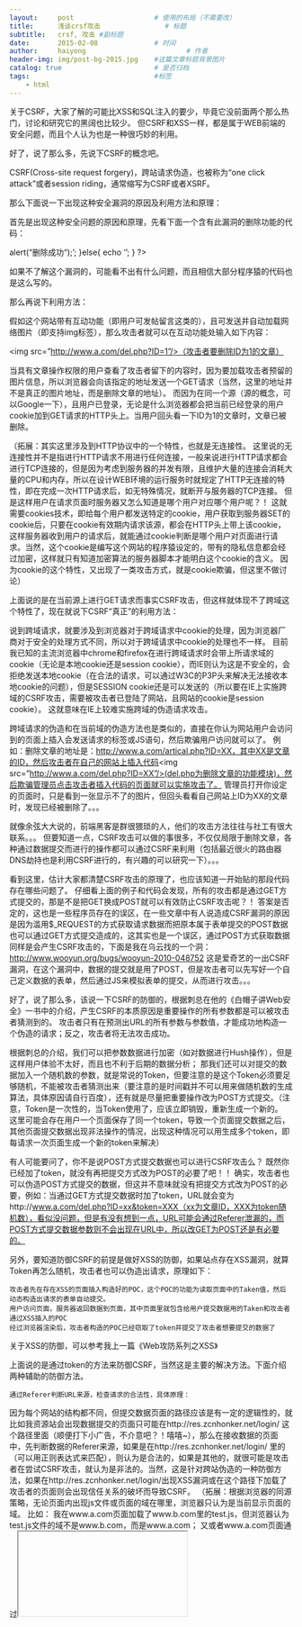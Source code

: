 ```yaml
---
layout:     post   				    # 使用的布局（不需要改）
title:      浅谈crsf攻击 				# 标题 
subtitle:   crsf, 攻击 #副标题
date:       2015-02-08 				# 时间
author:     haiyong 						# 作者
header-img: img/post-bg-2015.jpg 	#这篇文章标题背景图片
catalog: true 						# 是否归档
tags:								#标签
    - html
---
```





关于CSRF，大家了解的可能比XSS和SQL注入的要少，毕竟它没前面两个那么热门，讨论和研究它的黑阔也比较少。  但CSRF和XSS一样，都是属于WEB前端的安全问题，而且个人认为也是一种很巧妙的利用。

 

好了，说了那么多，先说下CSRF的概念吧。

CSRF(Cross-site request forgery)，跨站请求伪造，也被称为“one click attack”或者session riding，通常缩写为CSRF或者XSRF。

 

那么下面说一下出现这种安全漏洞的原因及利用方法和原理：

首先是出现这种安全问题的原因和原理，先看下面一个含有此漏洞的删除功能的代码：

<?php

session_start();

if($_SESSION[‘user’]=’admin’){

$del=$_GET[‘ID’];

$sql=”delete from `Artical` where id=$del”;

mysql_query($sql);

echo ‘<script>alert(“删除成功“);</script>’;

}else{

echo ‘<script>alert(“非法操作！“);</script>’;

}

?>

如果不了解这个漏洞的，可能看不出有什么问题，而且相信大部分程序猿的代码也是这么写的。

 

那么再说下利用方法：

假如这个网站带有互动功能（即用户可发帖留言这类的），且可发送并自动加载网络图片（即支持img标签），那么攻击者就可以在互动功能处输入如下内容：

<img src=”http://www.a.com/del.php?ID=1”/>（攻击者要删除ID为1的文章）

当具有文章操作权限的用户查看了攻击者留下的内容时，因为要加载攻击者预留的图片信息，所以浏览器会向该指定的地址发送一个GET请求（当然，这里的地址并不是真正的图片地址，而是删除文章的地址）。 而因为在同一个源（源的概念，可以Google一下），且用户已登录，无论是什么浏览器都会把当前已经登录的用户cookie加到GET请求的HTTP头上。当用户回头看一下ID为1的文章时，文章已被删除。

（拓展：其实这里涉及到HTTP协议中的一个特性，也就是无连接性。 这里说的无连接性并不是指进行HTTP请求不用进行任何连接，一般来说进行HTTP请求都会进行TCP连接的，但是因为考虑到服务器的并发有限，且维护大量的连接会消耗大量的CPU和内存，所以在设计WEB环境的运行服务时就规定了HTTP无连接的特性，即在完成一次HTTP请求后，如无特殊情况，就断开与服务器的TCP连接。 但是这样用户在请求页面时服务器又怎么知道是哪个用户对应哪个用户呢？！ 这就需要cookies技术，即给每个用户都发送特定的cookie，用户获取到服务器SET的cookie后，只要在cookie有效期内请求该源，都会在HTTP头上带上该cookie，这样服务器收到用户的请求后，就能通过cookie判断是哪个用户对页面进行请求。当然，这个cookie是编写这个网站的程序猿设定的，带有的隐私信息都会经过加密，这样就只有知道加密算法的服务器脚本才能明白这个cookie的含义。 因为cookie的这个特性，又出现了一类攻击方式，就是cookie欺骗，但这里不做讨论）

 

 

 

上面说的是在当前源上进行GET请求而事实CSRF攻击，但这样就体现不了跨域这个特性了，现在就说下CSRF“真正”的利用方法：

 

 

说到跨域请求，就要涉及到浏览器对于跨域请求中cookie的处理，因为浏览器厂商对于安全的处理方式不同，所以对于跨域请求中cookie的处理也不一样。  目前我已知的主流浏览器中chrome和firefox在进行跨域请求时会带上所请求域的cookie（无论是本地cookie还是session cookie），而IE则认为这是不安全的，会拒绝发送本地cookie（在合法的请求，可以通过W3C的P3P头来解决无法接收本地cookie的问题），但是SESSION cookie还是可以发送的（所以要在IE上实施跨域的CSRF攻击，需要被攻击者已登陆了网站，且网站的cookie是session cookie）。 这就意味在IE上较难实施跨域的伪造请求攻击。 

 

 

跨域请求的伪造和在当前域的伪造方法也是类似的，直接在你认为网站用户会访问到的页面上插入会发送请求的标签或JS语句，然后欺骗用户访问就可以了。  例如：删除文章的地址是：http://www.a.com/artical.php?ID=XX，其中XX是文章的ID，然后攻击者在自己的网站上插入代码<img src=”http://www.a.com/del.php?ID=XX”/>(del.php为删除文章的功能模块)，然后欺骗管理员点击攻击者插入代码的页面就可以实施攻击了。 管理员打开你设定的页面时，只是看到一张显示不了的图片，但回头看看自己网站上ID为XX的文章时，发现已经被删除了。。。

 

 

就像余弦大大说的，前端黑客是群很猥琐的人，他们的攻击方法往往与社工有很大联系。。。 但要知道一点，CSRF攻击可以做的事很多，不仅仅局限于删除文章，各种通过数据提交而进行的操作都可以通过CSRF来利用（包括最近很火的路由器DNS劫持也是利用CSRF进行的，有兴趣的可以研究一下）。。。

 

 

 

看到这里，估计大家都清楚CSRF攻击的原理了，也应该知道一开始贴的那段代码存在哪些问题了。 仔细看上面的例子和代码会发现，所有的攻击都是通过GET方式提交的，那是不是把GET换成POST就可以有效防止CSRF攻击呢？！  答案是否定的，这也是一些程序员存在的误区，在一些文章中有人说造成CSRF漏洞的原因是因为滥用$_REQUEST的方式获取请求数据而把原本属于表单提交的POST数据也可以通过GET方式提交造成的，这其实也是一个误区，通过POST方式获取数据同样是会产生CSRF攻击的，下面是我在乌云找的一个洞：http://www.wooyun.org/bugs/wooyun-2010-048752   这是爱奇艺的一出CSRF漏洞，在这个漏洞中，数据的提交就是用了POST，但是攻击者可以先写好一个自己定义数据的表单，然后通过JS来模拟表单的提交，从而进行攻击。。。

 

 

 

 

好了，说了那么多，该说一下CSRF的防御的，根据刺总在他的《白帽子讲Web安全》一书中的介绍，产生CSRF的本质原因是重要操作的所有参数都是可以被攻击者猜测到的。  攻击者只有在预测出URL的所有参数与参数值，才能成功地构造一个伪造的请求；反之，攻击者将无法攻击成功。

 

 

根据刺总的介绍，我们可以把参数数据进行加密（如对数据进行Hush操作），但是这样用户体验不太好，而且也不利于后期的数据分析； 那我们还可以对提交的数据加入一个随机数的参数，就是常说的Token，但要注意的是这个Token必须要足够随机，不能被攻击者猜测出来（要注意的是时间戳并不可以用来做随机数的生成算法，具体原因请自行百度），还有就是尽量把重要操作改为POST方式提交。（注意，Token是一次性的，当Token使用了，应该立即销毁，重新生成一个新的。 这里可能会存在用户一个页面保存了同一个token，导致一个页面提交数据之后，其他页面提交数据出现非法操作的情况，出现这种情况可以用生成多个token，即每请求一次页面生成一个新的token来解决）

 

有人可能要问了，你不是说POST方式提交数据也可以进行CSRF攻击么？ 既然你已经加了token，就没有再把提交方式改为POST的必要了吧！！  确实，攻击者也可以伪造POST方式提交的数据，但这并不意味就没有把提交方式改为POST的必要，例如：当通过GET方式提交数据时加了token，URL就会变为http://www.a.com/del.php?ID=xx&token=XXX（xx为文章ID，XXX为token随机数），看似没问题，但是有没有想到一点，URL可能会通过Referer泄漏的，而POST方式提交数据参数则不会出现在URL中，所以改GET为POST还是有必要的。

 

另外，要知道防御CSRF的前提是做好XSS的防御，如果站点存在XSS漏洞，就算Token再怎么随机，攻击者也可以伪造出请求，原理如下：

 

    攻击者先在存在XSS的页面插入构造好的POC，这个POC的功能为读取页面中的Taken值，然后动态构造出请求的表单自动提交。
    用户访问页面，服务器返回数据到页面，其中页面里就包含给用户提交数据用的Taken和攻击者通过XSS插入的POC
    经过浏览器渲染后，攻击者构造的POC已经窃取了token并提交了攻击者想要提交的数据了

 

 

关于XSS的防御，可以参考我上一篇《Web攻防系列之XSS》

 

 

上面说的是通过token的方法来防御CSRF，当然这是主要的解决方法。下面介绍两种辅助的防御方法。

 

 

    通过Referer判断URL来源，检查请求的合法性，具体原理：

 

 因为每个网站的结构都不同，但提交数据页面的路径应该是有一定的逻辑性的，就比如我资源站会出现数据提交的页面只可能在http://res.zcnhonker.net/login/ 这个路径里面（顺便打下小广告，不介意吧？！嘻嘻~），那么在接收数据的页面中，先判断数据的Referer来源，如果是在http://res.zcnhonker.net/login/ 里的（可以用正则表达式来匹配），则认为是合法的，如果是其他的，就很可能是攻击者在尝试CSRF攻击，就认为是非法的。当然，这是针对跨站伪造的一种防御方法，如果在http://res.zcnhonker.net/login/出现XSS漏洞或在这个路径下加载了攻击者的页面则会出现信任关系的破坏而导致CSRF。
（拓展：根据浏览器的同源策略，无论页面内出现js文件或页面的域在哪里，浏览器只认为是当前显示页面的域。 比如： 我在www.a.com页面加载了www.b.com里的test.js，但浏览器认为test.js文件的域不是www.b.com，而是www.a.com； 又或者www.a.com页面通过<iframe>标签加载了www.b.com里的test.html，但test.html的域不是www.b.com而是www.a.com。这样test.html和test.js里的js语句就可以操作www.a.com页面的DOM了 ）

 

但是通过Referer来防御CSRF的用户体验并不很好，因为服务器有些情况下会收不到Referer，比如点击浏览器上的前进或后退按钮，所以对于强调用户体验的网站只能作为一种辅助方法。。。

 

2. 通过要求用户输入验证码，具体原理：

 

CSRF的攻击过程就是在用户不之情的情况下提交了攻击者伪造的请求，那么我们可以在提交请求的时候要求用户输入验证码，这样用户就能知道浏览器在提交请求。。。

 

但通过这种方法防御CSRF，用户体验是非常差的，虽然这种方法非常有效，但会出现你提交任何请求都要你输入验证码，用户会不烦么？！  所以也只能作为一种辅助的方法，但在一些重要的地方，这种方法还是很管用的，就比如我们看到的百度贴吧发帖是需要用户输入验证码的，网上银行进行支付转账等操作时，也是会要求用户输入验证码。。。

 

 

 

 

 

好了，文章就到这里，如果文章有什么错漏之处，欢迎大牛们指出。。。 另外，因为下学期就高三，要把时间花在学习上了，Web攻防系列没什么时间写，所以更新会很慢很慢，请理解。。。
